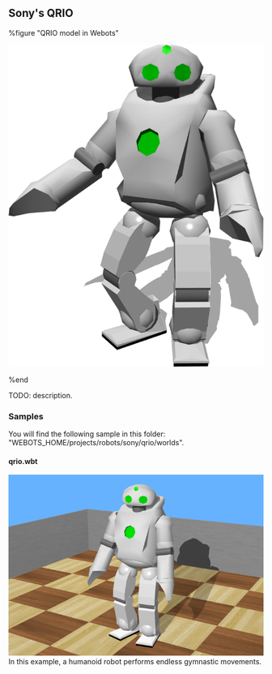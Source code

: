 ## Sony's QRIO

%figure "QRIO model in Webots"

![model.png](images/robots/qrio/model.png)

%end

TODO: description.

### Samples

You will find the following sample in this folder: "WEBOTS\_HOME/projects/robots/sony/qrio/worlds".

#### qrio.wbt

![qrio.wbt.png](images/robots/qrio/qrio.wbt.png) In this example, a humanoid robot performs endless gymnastic movements.
